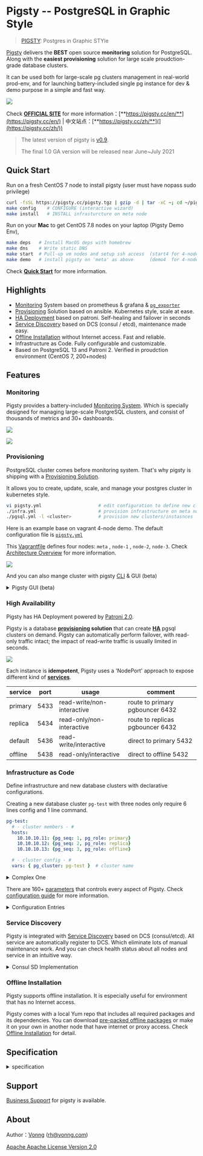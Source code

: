 # Pigsty -- PostgreSQL in Graphic Style

> [PIGSTY](http://pigsty.cc): Postgres in Graphic STYle

[Pigsty](https://pigsty.cc/zh/) delivers the **BEST** open source **monitoring** solution for PostgreSQL. Along with the **easiest provisioning** solution for large scale proudction-grade database clusters. 

It can be used both for large-scale pg clusters management in real-world prod-env, and for launching battery-included single pg instance for dev & demo purpose in a simple and fast way.

![](img/logo.svg)

Check [**OFFICIAL SITE**](https://pigsty.cc/en/  ) for more information：[**https://pigsty.cc/en/**](https://pigsty.cc/en/)   | 中文站点：[**https://pigsty.cc/zh/**](](https://pigsty.cc/zh/))

> The latest version of pigsty is [v0.9](https://github.com/Vonng/pigsty/releases/tag/v0.9.0).
>
> The final 1.0 GA version will be released near June~July 2021



## Quick Start

Run on a fresh CentOS 7 node to install pigsty (user must have nopass sudo privilege)  

```bash
curl -fsSL https://pigsty.cc/pigsty.tgz | gzip -d | tar -xC ~; cd ~/pigsty  # DOWNLOAD
make config    # CONFIGURE (interactive wizard)
make install   # INSTALL infrasturcture on meta node
```

Run on your **Mac** to get CentOS 7.8 nodes on your laptop (Pigsty Demo Env),

```bash
make deps   # Install MacOS deps with homebrew
make dns    # Write static DNS
make start  # Pull-up vm nodes and setup ssh access  (start4 for 4-node demo)
make demo   # install pigsty on 'meta' as above      (demo4  for 4-node demo) 
```

Check [**Quick Start**](https://pigsty.cc/zh/docs/quick-start/) for more information.

## Highlights

* [Monitoring]() System based on prometheus & grafana &  [`pg_exporter`](https://github.com/Vonng/pg_exporter)
* [Provisioning](#provisioning) Solution based on ansible. Kubernetes style, scale at ease.
* [HA Deployment](#ha-deployment) based on patroni. Self-healing and failover in seconds
* [Service Discovery](#service-discovery) based on DCS (consul / etcd), maintenance made easy.
* [Offline Installation](#offline-installation) without Internet access. Fast and reliable.
* Infrastructure as Code. Fully configurable and customizable. 
* Based on PostgreSQL 13 and Patroni 2. Verified in proudction environment (CentOS 7, 200+nodes)



## Features

### Monitoring

Pigsty provides a battery-included [Monitoring System](https://pigsty.cc/en/docs/monitor/). Which is specially designed for managing large-scale PostgreSQL clusters, and consist of thousands of metrics and 30+ dashboards.

![](img/overview1.jpg)

![](img/overview2.jpg)



### Provisioning

PostgreSQL cluster comes before monitoring system. That's why pigsty is shipping with a  [Provisioning Solution](https://pigsty.cc/en/docs/concept/provision/).

It allows you to create, update, scale, and manage your postgres cluster in kubernetes style.

```bash
vi pigsty.yml                     # edit configuration to define new clusters
./infra.yml                       # provision infrastructure on meta node 
./pgsql.yml -l <cluster>          # provision new clusters/instasnces
```
Here is an example base on vagrant 4-node demo. The default configuration file is [`pigsty.yml`](pigsty.yml)

This [Vagrantfile](vagrant/Vagrantfile) defines four nodes: `meta` , `node-1` , `node-2`, `node-3`. Check [Architecture Overview](https://pigsty.cc/en/docs/concepts/architecture/) for more information.

![](img/infra.jpg)

And you can also mange cluster with pigsty [CLI](https://github.com/Vonng/pigsty-cli) & GUI (beta)

<details>
<summary>Pigsty GUI (beta)</summary>

![](img/gui.jpg)

</details>



### High Availability

Pigsty has HA Deployment powered by [Patroni 2.0](https://github.com/zalando/patroni). 

Pigsty is a database **[provisioning](https://pigsty.cc/en/docs/concept/provision/) solution** that can create [**HA**](https://pigsty.cc/en/docs/concept/provision/ha/) pgsql clusters on demand. Pigsty can automatically perform failover, with read-only traffic intact; the impact of read-write traffic is usually limited in seconds.

![](img/haproxy_l2vip.jpg)

Each instance is **idempotent**, Pigsty uses a 'NodePort' approach to expose different kind of [**services**](https://pigsty.cc/en/docs/concept/provision/service/). 

| service | port | usage                      | comment                          |
| ------- | ---- | -------------------------- | -------------------------------- |
| primary | 5433 | read-write/non-interactive | route to primary pgbouncer 6432  |
| replica | 5434 | read-only/non-interactive  | route to replicas pgbouncer 6432 |
| default | 5436 | read-write/interactive     | direct to primary 5432           |
| offline | 5438 | read-only/interactive      | direct to offline 5432           |




### Infrastructure as Code

Define infrastructure and new database clusters with declarative configurations. 

Creating a new database cluster `pg-test` with three nodes only require 6 lines config and 1 line command.

```yaml
pg-test:
  # - cluster members - #
  hosts:
    10.10.10.11: {pg_seq: 1, pg_role: primary}
    10.10.10.12: {pg_seq: 2, pg_role: replica}
    10.10.10.13: {pg_seq: 3, pg_role: offline}

  # - cluster config - #
  vars: { pg_cluster: pg-test }  # cluster name
```

<details>
<summary>Complex One</summary>

```yaml
#-----------------------------
# cluster: pg-meta
#-----------------------------
# pg-meta is a single-node pgsql cluster deployed on meta node (10.10.10.10)
pg-meta:
  # - cluster members - #
  hosts:
    10.10.10.10: {pg_seq: 1, pg_role: primary, pg_offline_query: true}

  # - cluster configs - #
  vars:
    pg_cluster: pg-meta                 # define actual cluster name
    pg_version: 13                      # define installed pgsql version
    node_tune: tiny                     # tune node into oltp|olap|crit|tiny mode
    pg_conf: tiny.yml                   # tune pgsql into oltp|olap|crit|tiny mode
    patroni_mode: pause                 # enter maintenance mode, {default|pause|remove}
    patroni_watchdog_mode: off          # disable watchdog (require|automatic|off)
    pg_lc_ctype: en_US.UTF8             # enabled pg_trgm i18n char support

    # - defining business users - #
    pg_users:
      # default production read-write user dbuser_meta
      - name: dbuser_meta                              # user's name is required
        password: md5d3d10d8cad606308bdb180148bf663e1  # md5 password is acceptable
        pgbouncer: true                                # add user to pgbouncer userlist
        roles: [dbrole_readwrite]                      # grant roles to user
        comment: default production read-write user for meta database

      # default production read-only user for grafana direct access
      - name: dbuser_grafana
        password: DBUser.Grafana
        pgbouncer: true
        roles: [dbrole_readonly]
        comment: default readonly access for grafana datasource

      # complete example of user/role definition
      - name: dbuser_pigsty             # pigsty user have admin access (DDL|DML)
        password: DBUser.Pigsty         # example user's password, can be md5 encrypted
        login: true                     # can login, true by default (should be false for role)
        superuser: false                # is superuser? false by default
        createdb: false                 # can create database? false by default
        createrole: false               # can create role? false by default
        inherit: true                   # can this role use inherited privileges?
        replication: false              # can this role do replication? false by default
        bypassrls: false                # can this role bypass row level security? false by default
        pgbouncer: true                 # add this user to pgbouncer? false by default (true for production user)
        connlimit: -1                   # connection limit, -1 disable limit
        expire_in: 3650                 # now + n days when this role is expired (OVERWRITE expire_at)
        expire_at: '2030-12-31'         # 'timestamp' when this role is expired (OVERWRITTEN by expire_in)
        comment: pigsty admin user      # comment on user/role
        roles: [dbrole_admin]           # dbrole_{admin,readonly,readwrite,offline}
        parameters:                     # additional role level parameters with ALTER ROLE SET
          search_path: pigsty,public    # add pigsty schema into search_path

    # - defining business databases - #
    pg_databases:
      - name: meta                      # name is the only required field for a database
        baseline: metadb/schema.sql     # pigsty meta database baseline
        owner: postgres                 # optional, database owner
        template: template1             # optional, template1 by default
        encoding: UTF8                  # optional, UTF8 by default , must same as template database, leave blank to set to db default
        locale: C                       # optional, C by default , must same as template database, leave blank to set to db default
        lc_collate: C                   # optional, C by default , must same as template database, leave blank to set to db default
        lc_ctype: C                     # optional, C by default , must same as template database, leave blank to set to db default
        tablespace: pg_default          # optional, 'pg_default' is the default tablespace
        allowconn: true                 # optional, true by default, false disable connect at all
        revokeconn: false               # optional, false by default, true revoke connect from public # (only default user and owner have connect privilege on database)
        pgbouncer: true                 # optional, add this database to pgbouncer list? true by default
        comment: pigsty meta database   # optional, comment string for database
        connlimit: -1                   # optional, connection limit, -1 or none disable limit (default)
        schemas: [pigsty]               # optional, create additional schema
        extensions:                     # optional, extension name and which schema to create
          - {name: adminpack, schema: pg_catalog}
        parameters:                       # optional, extra parameters with ALTER DATABASE
          search_path: 'pigsty,public'    # add pigsty to search_path
          log_min_duration_statement: 10  # log all action on meta database

    pg_default_database: meta           # default database will be used as primary monitor target
    vip_mode: l2                        # none|l2|l4, l2 vip are used in sandbox demo
    vip_address: 10.10.10.2             # virtual ip address
    vip_cidrmask: 8                     # cidr network mask length
    vip_interface: eth1                 # interface to add virtual ip

```


And run [playbooks](https://pigsty.cc/en/docs/deploy/playbook/) to *instanlize* that cluster:

```bash
./pgsql.yml -l pg-test
```

</details>



There are 160+ [parameters](http://pigsty.cc/en/docs/config/entry/) that controls every aspect of Pigsty. Check [configuration guide](https://pigsty.cc/en/docs/config/)  for more information.


<details>
<summary>Configuration Entries</summary>

|  No  |                           Category                           | Function                                                     |
| :--: | :----------------------------------------------------------: | ------------------------------------------------------------ |
|  1   |     [connect](http://pigsty.cc/en/docs/config/1-connect)     | Connection parameters and proxy setting                      |
|  2   |        [repo](http://pigsty.cc/en/docs/config/2-repo)        | local yum and offline installation                           |
|  3   |        [node](http://pigsty.cc/en/docs/config/3-node)        | common setup for all nodes                                   |
|  4   |        [meta](http://pigsty.cc/en/docs/config/4-meta)        | infrastructure on meta nodes                                 |
|  5   |         [dcs](http://pigsty.cc/en/docs/config/5-dcs)         | dcs service (consul/etcd)                                    |
|  6   |  [pg-install](http://pigsty.cc/en/docs/config/6-pg-install)  | install postgres, extensions, users, directories, scripts, utils |
|  7   | [pg-provision](http://pigsty.cc/en/docs/config/7-pg-provision) | bootstrap postgres cluster and identity assignment           |
|  8   | [pg-template](http://pigsty.cc/en/docs/config/8-pg-template) | customize postgres cluster template                          |
|  9   |     [monitor](http://pigsty.cc/en/docs/config/9-monitor)     | install monitoring components                                |
|  10  |    [service](http://pigsty.cc/en/docs/config/10-service)     | expose database service                                      |


</details>



### Service Discovery

Pigsty is integrated with [Service Discovery](https://pigsty.cc/en/docs/concept/monitor/identity/) based on DCS (consul/etcd). All service are automatically register to DCS. Which eliminate lots of manual maintenance work. And you can check health status about all nodes and service in an intuitive way. 

<details>
<summary>Consul SD Implementation</summary>

Consul is the only DCS that is currently supported. You can use consul as DNS service provider to achieve DNS based traffic routing. 

![](img/service-discovery.jpg)

Pigsty can also use static file discovery for prometheus, which would eliminate the need of consul for monitoring.

</details>



###  Offline Installation

Pigsty supports offline installation. It is especially useful for environment that has no Internet access.

Pigsty comes with a local Yum repo that includes all required packages and its dependencies. You can download [pre-packed offline packages](https://github.com/Vonng/pigsty/releases) or make it on your own in another node that have internet or proxy access. Check [Offline Installation](https://pigsty.cc/en/docs/deploy/prepare/offline/) for detail.



## Specification

<details>
<summary>specification</summary>

**System Requirement**

* CentOS 7 / Red Hat 7 / Oracle Linux 7
* CentOS 7.6/7.8 is highly recommend (Fully tested under minimal installation)

**Minimal setup**

* Self-contained, single meta node, singleton pgsql cluster `pg-meta`
* Minimal requirement: 1 CPU Core & 2 GB RAM

**Demo setup ( TINY mode, vagrant demo)**

* 4 Node, including single meta node, singleton database cluster `pg-meta` and 3-instances pgsql cluster `pg-test`
* Spec:  2Core/4GB for meta controller node, 1Core/1GB for database node (x3)

**Production setup (OLTP/OLAP/CRIT mode)**

* 200+ nodes,  3 meta nodes , 100+ database clusters
* Verified Spec: Dell R740 / 64 Core / 400GB Mem / 3TB PCI-E SSD

</details>



## Support

[Business Support](https://pigsty.cc/en/docs/business/) for pigsty is available.

## About

Author：[Vonng](https://vonng.com) (rh@vonng.com)

[Apache Apache License Version 2.0](LICENSE)